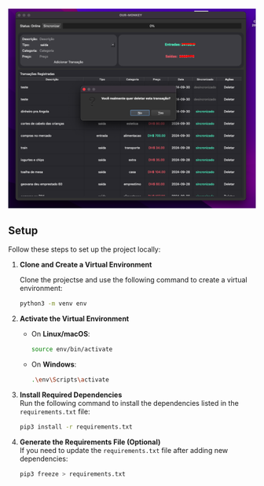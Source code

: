 <p align="center"><img src="assets/appGUI.png"></p>


## Setup

Follow these steps to set up the project locally:

1. **Clone and Create a Virtual Environment** 
 
   Clone the projectse and use the following command to create a virtual environment:  
   ```bash
   python3 -m venv env
   ```

2. **Activate the Virtual Environment**  
   - On **Linux/macOS**:  
     ```bash
     source env/bin/activate
     ```
   - On **Windows**:  
     ```bash
     .\env\Scripts\activate
     ```

3. **Install Required Dependencies**  
   Run the following command to install the dependencies listed in the `requirements.txt` file:  
   ```bash
   pip3 install -r requirements.txt
   ```

4. **Generate the Requirements File (Optional)**  
   If you need to update the `requirements.txt` file after adding new dependencies:  
   ```bash
   pip3 freeze > requirements.txt
   ```
